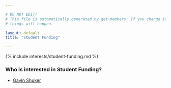 ```yaml
---

# DO NOT EDIT!
# This file is automatically generated by get-members. If you change it, bad
# things will happen.

layout: default
title: "Student Funding"

---
```


{% include interests/student-funding.md %}

### Who is interested in Student Funding?


* [Gavin Shuker](members/gavin-shuker.html)

